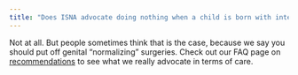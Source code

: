 ```yaml
---
title: "Does ISNA advocate doing nothing when a child is born with intersex?"
---
```


Not at all. But people sometimes think that is the case, because we say you should put off genital &#8220;normalizing&#8221; surgeries. Check out our <span class="caps">FAQ</span> page on [recommendations][1] to see what we really advocate in terms of care.<br>

 [1]: /faq/patient-centered